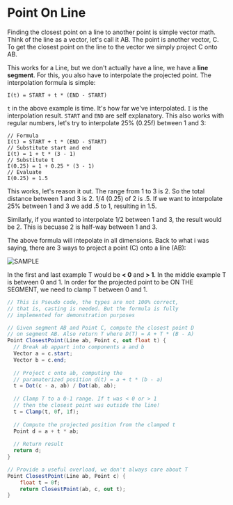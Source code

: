 # Point On Line

Finding the closest point on a line to another point is simple vector math. Think of the line as a vector, let's call it AB. The point is another vector, C. To get the closest point on the line to the vector we simply project C onto AB. 

This works for a Line, but we don't actually have a line, we have a __line segment__. For this, you also have to interpolate the projected point. The interpolation formula is simple:

```
I(t) = START + t * (END - START)
```

```t``` in the above example is time. It's how far we've interpolated. ```I``` is the interpolation result. ```START``` and ```END``` are self explanatory. This also works with regular numbers, let's try to interpolate 25% (0.25f) between 1 and 3:

```
// Formula
I(t) = START + t * (END - START)
// Substitute start and end
I(t) = 1 + t * (3 - 1)
// Substitute t
I(0.25) = 1 + 0.25 * (3 - 1)
// Evaluate
I(0.25) = 1.5
```

This works, let's reason it out. The range from 1 to 3 is 2. So the total distance between 1 and 3 is 2. 1/4 (0.25) of 2 is .5. If we want to interpolate 25% between 1 and 3 we add .5 to 1, resulting in 1.5.

Similarly, if you wanted to interpolate 1/2 between 1 and 3, the result would be 2. This is becuase 2 is half-way between 1 and 3.



The above formula will intepolate in all dimensions. Back to what i was saying, there are 3 ways to project a point (C) onto a line (AB):

![SAMPLE](point_line_projection_screen.png)

In the first and last example T would be __< 0__ and __> 1__. In the middle example T is between 0 and 1. In order for the projected point to be ON THE SEGMENT, we need to clamp T between 0 and 1. 

```cs
// This is Pseudo code, the types are not 100% correct,
// that is, casting is needed. But the formula is fully 
// implemented for demonstration purposes

// Given segment AB and Point C, compute the closest point D
// on segment AB. Also return T where D(T) = A + T * (B - A)
Point ClosestPoint(Line ab, Point c, out float t) {
  // Break ab appart into components a and b
  Vector a = c.start;
  Vector b = c.end;
  
  // Project c onto ab, computing the 
  // paramaterized position d(t) = a + t * (b - a)
  t = Dot(c - a, ab) / Dot(ab, ab);
  
  // Clamp T to a 0-1 range. If t was < 0 or > 1
  // then the closest point was outside the line!
  t = Clamp(t, 0f, 1f);
  
  // Compute the projected position from the clamped t
  Point d = a + t * ab;
  
  // Return result
  return d;
}

// Provide a useful overload, we don't always care about T
Point ClosestPoint(Line ab, Point c) {
    float t = 0f;
    return ClosestPoint(ab, c, out t);
}

```
